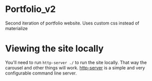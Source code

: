 # Portfolio_v2
Second iteration of portfolio website. Uses custom css instead of materialize

# Viewing the site locally
You'll need to run `http-server ./` to run the site locally. That way the carousel and other things will work. [http-server](https://github.com/indexzero/http-server) is a simple and very configurable command line server.

